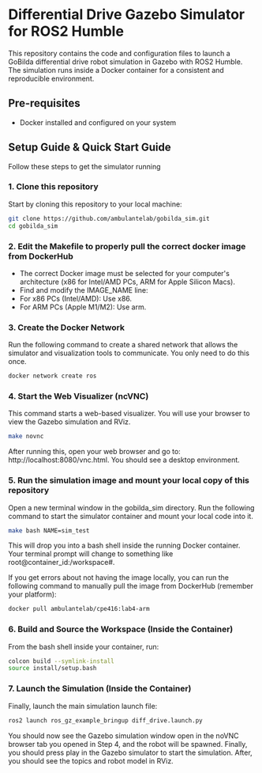 # Differential Drive Gazebo Simulator for ROS2 Humble
This repository contains the code and configuration files to launch a GoBilda differential drive robot simulation in Gazebo with ROS2 Humble. The simulation runs inside a Docker container for a consistent and reproducible environment.

## Pre-requisites
- Docker installed and configured on your system

## Setup Guide & Quick Start Guide
Follow these steps to get the simulator running

### 1. Clone this repository
Start by cloning this repository to your local machine:
```bash
git clone https://github.com/ambulantelab/gobilda_sim.git
cd gobilda_sim
```

### 2. Edit the Makefile to properly pull the correct docker image from DockerHub
- The correct Docker image must be selected for your computer's architecture (x86 for Intel/AMD PCs, ARM for Apple Silicon Macs).
- Find and modify the IMAGE_NAME line:
- For x86 PCs (Intel/AMD): Use x86.
- For ARM PCs (Apple M1/M2): Use arm.


### 3. Create the Docker Network
Run the following command to create a shared network that allows the simulator and visualization tools to communicate. You only need to do this once.
```bash
docker network create ros
```

### 4. Start the Web Visualizer (ncVNC)
This command starts a web-based visualizer. You will use your browser to view the Gazebo simulation and RViz.
```bash
make novnc
```
After running this, open your web browser and go to: http://localhost:8080/vnc.html. You should see a desktop environment.

### 5. Run the simulation image and mount your local copy of this repository
Open a new terminal window in the gobilda_sim directory. Run the following command to start the simulator container and mount your local code into it.
```bash
make bash NAME=sim_test
```
This will drop you into a bash shell inside the running Docker container. Your terminal prompt will change to something like root@container_id:/workspace#.

If you get errors about not having the image locally, you can run the following command to manually pull the image from DockerHub (remember your platform):
```bash
docker pull ambulantelab/cpe416:lab4-arm
```

### 6. Build and Source the Workspace (Inside the Container)
From the bash shell inside your container, run:
```bash
colcon build --symlink-install
source install/setup.bash
```

### 7. Launch the Simulation (Inside the Container)
Finally, launch the main simulation launch file:
```bash
ros2 launch ros_gz_example_bringup diff_drive.launch.py
```

You should now see the Gazebo simulation window open in the noVNC browser tab you opened in Step 4, and the robot will be spawned.
Finally, you should press play in the Gazebo simulator to start the simulation. After, you should see the topics and robot model in RViz.
